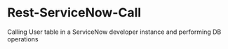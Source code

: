 # Rest-ServiceNow-Call
Calling User table in a ServiceNow developer instance and performing DB operations
